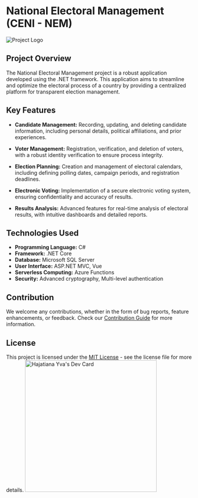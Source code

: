 # National Electoral Management (CENI - NEM)

![Project Logo](link_to_logo_image.png)

## Project Overview

The National Electoral Management project is a robust application developed using the .NET framework. This application aims to streamline and optimize the electoral process of a country by providing a centralized platform for transparent election management.

## Key Features

- **Candidate Management:** Recording, updating, and deleting candidate information, including personal details, political affiliations, and prior experiences.

- **Voter Management:** Registration, verification, and deletion of voters, with a robust identity verification to ensure process integrity.

- **Election Planning:** Creation and management of electoral calendars, including defining polling dates, campaign periods, and registration deadlines.

- **Electronic Voting:** Implementation of a secure electronic voting system, ensuring confidentiality and accuracy of results.

- **Results Analysis:** Advanced features for real-time analysis of electoral results, with intuitive dashboards and detailed reports.

## Technologies Used

- **Programming Language:** C#
- **Framework:** .NET Core
- **Database:** Microsoft SQL Server
- **User Interface:** ASP.NET MVC, Vue
- **Serverless Computing:** Azure Functions
- **Security:** Advanced cryptography, Multi-level authentication

## Contribution

We welcome any contributions, whether in the form of bug reports, feature enhancements, or feedback. Check our [Contribution Guide](link_to_contrib_guide.md) for more information.

## License

This project is licensed under the [MIT License](LICENSE.md) - see the license file for more details.
<a href="https://app.daily.dev/hajatianayva"><img src="https://api.daily.dev/devcards/v2/I6dkrNyk7IyXvlhHg1Xff.png?r=d81" width="356" alt="Hajatiana Yva's Dev Card"/></a>
